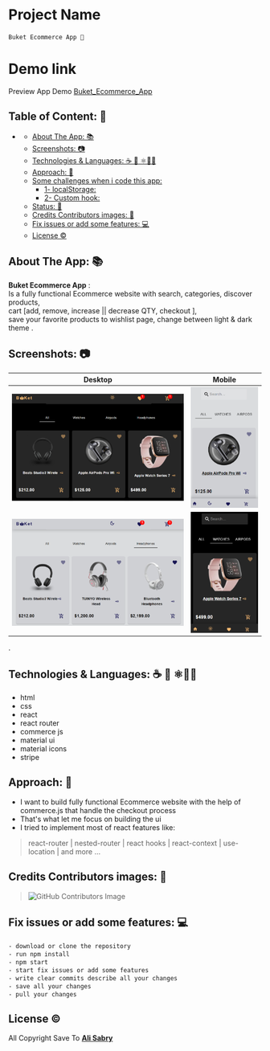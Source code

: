 # Project Name
	Buket Ecommerce App 🛒

# Demo link
 Preview App Demo [Buket_Ecommerce_App](https://buket.netlify.app)


## Table of Content: 📑

-	- [About The App: 📚](#about-the-app-)
	- [Screenshots: 📷](#screenshots-)
	- [Technologies & Languages:  ☕️ 🐍 ⚛️🧪📲](#technologies--languages--️--️)
	- [Approach: 🚶](#approach-)
	- [Some challenges when i code this app:](#some-challenges-when-i-code-this-app)
		- [1- localStorage:](#1--localstorage)
		- [2- Custom hook:](#2--custom-hook)
	- [Status: 📶](#status-)
	- [Credits Contributors images: 📝](#credits-contributors-images-)
	- [Fix issues or add some features:  💻](#fix-issues-or-add-some-features--)
	- [License ©️](#license-️)

## About The App: 📚

**Buket Ecommerce App** : <br />
Is a fully functional Ecommerce website with search, categories, discover products, <br />
cart [add, remove, increase || decrease QTY, checkout ], <br /> 
save your favorite products to wishlist page, change between light & dark theme .

## Screenshots: 📷

|  Desktop   | Mobile  |
| ------------- | ---------- |
|  <img src="src/assets/screen_one.png"  alt="screenshot" />  | <img src="src/assets/screen_three.png"  alt="screenshot" />  |
|  <img src="src/assets/screen_two.png"  alt="screenshot" />  |  <img src="src/assets/screen_four.png"  alt="screenshot" />   |

.

## Technologies & Languages:  ☕️ 🐍 ⚛️🧪📲
- html
- css
- react
- react router
- commerce js
- material ui
- material icons
- stripe

## Approach: 🚶

- I want to build fully functional Ecommerce website with the help of commerce.js that handle the checkout process <br />
- That's what let me focus on building the ui
- I tried to implement most of react features like:
> react-router | nested-router | react hooks | react-context | use-location | and more ...
	

## Credits Contributors images: 📝

>![GitHub Contributors Image](https://contrib.rocks/image?repo=ali-sabry/buket)

## Fix issues or add some features:  💻
	- download or clone the repository
	- run npm install
	- npm start	
	- start fix issues or add some features
	- write clear commits describe all your changes
	- save all your changes 
	- pull your changes



## License ©️

All Copyright Save To   [**Ali Sabry**](https://www.linkedin.com/in/ali-sabry/)
